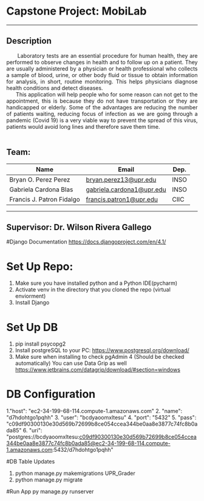 # Capstone Project: MobiLab
---
## Description
<div style="text-align: justify">
    &nbsp;&nbsp;&nbsp;&nbsp;&nbsp;&nbsp;Laboratory tests are an essential procedure for human health, they are performed
    to observe changes in health and to follow up on a patient. They are usually
    administered by a physician or health professional who collects a sample of blood,
    urine, or other body fluid or tissue to obtain information for analysis, in short, routine
    monitoring. This helps physicians diagnose health conditions and detect diseases.
</div>
<div style="text-align: justify">
    &nbsp;&nbsp;&nbsp;&nbsp;&nbsp;&nbsp;This application will help people who for some reason can not get to the
    appointment, this is because they do not have transportation or they are
    handicapped or elderly. Some of the advantages are reducing the number of patients
    waiting, reducing focus of infection as we are going through a pandemic (Covid 19)
    is a very viable way to prevent the spread of this virus, patients would avoid long
    lines and therefore save them time.
</div>
<br/>

## Team:

| Name                      | Email                     | Dep. |
|---------------------------|---------------------------|------|
| Bryan O. Perez Perez      | bryan.perez13@upr.edu     | INSO |
| Gabriela Cardona Blas     | gabriela.cardona1@upr.edu | INSO |
| Francis J. Patron Fidalgo | francis.patron1@upr.edu   | CIIC |
---
## Supervisor: Dr. Wilson Rivera Gallego

#Django Documentation
https://docs.djangoproject.com/en/4.1/

 # Set Up Repo:
 
1. Make sure you have installed python  and a Python IDE(pycharm)
2. Activate venv in the directory that you cloned the repo (virtual enviorment)
3. Install Django 

 # Set Up DB
 
1. pip install psycopg2
2. Install postgreSQL to your PC: https://www.postgresql.org/download/ 
3. Make sure when installing to check pgAdmin 4 (Should be checked automatically) You can use Data Grip as well
    https://www.jetbrains.com/datagrip/download/#section=windows
    
# DB Configuration

1."host": "ec2-34-199-68-114.compute-1.amazonaws.com"
   2. "name": "d7hdohtgo1pqhh"
   3. "user": "bcdyaoomxltesu"
   4. "port": "5432"
   5. "pass": "c09df90300130e30d569b72699b8ce054ccea344be0aa8e3877c74fc8b0ada85"
   6. "uri": "postgres://bcdyaoomxltesu:c09df90300130e30d569b72699b8ce054ccea344be0aa8e3877c74fc8b0ada85@ec2-34-199-68-114.compute-1.amazonaws.com:5432/d7hdohtgo1pqhh"

#DB Table Updates
   1. python manage.py makemigrations UPR_Grader
   2. python manage.py migrate
   
 #Run App
 py manage.py runserver
